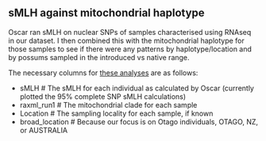 ## sMLH against mitochondrial haplotype

Oscar ran sMLH on nuclear SNPs of samples characterised using RNAseq in our dataset. I then combined this with the mitochondrial haplotype for those samples to see if there were any patterns by haplotype/location and by possums sampled in the introduced vs native range.

The necessary columns for [these analyses](sMLH_mtDNA.R) are as follows:
- sMLH # The sMLH for each individual as calculated by Oscar (currently plotted the 95% complete SNP sMLH calculations)
- raxml_run1 # The mitochondrial clade for each sample
- Location # The sampling locality for each sample, if known
- broad_location # Because our focus is on Otago individuals, OTAGO, NZ, or AUSTRALIA
